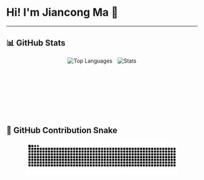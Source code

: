 # Hi! I'm Jiancong Ma 👋
---

## 📊 GitHub Stats
<p align="center">
  <img src="https://github-readme-stats.vercel.app/api/top-langs/?username=mjc030225&layout=compact&theme=tokyonight" 
       alt="Top Languages" height="150" style="display: inline-block; margin-right: 10px;" />
  <img src="https://github-readme-stats.vercel.app/api?username=mjc030225&show_icons=true&include_all_commits=true&count_private=true&theme=tokyonight" 
       alt="Stats" height="150" style="display: inline-block;" />
</p>

## 🐍 GitHub Contribution Snake

<div align="center">
  <picture>
    <source media="(prefers-color-scheme: dark)" srcset="https://raw.githubusercontent.com/mjc030225/mjc030225/output/github-contribution-grid-snake-dark.svg">
    <source media="(prefers-color-scheme: light)" srcset="https://raw.githubusercontent.com/mjc030225/mjc030225/output/github-contribution-grid-snake.svg">
    <img alt="GitHub Contribution Grid Snake" 
         src="https://raw.githubusercontent.com/mjc030225/mjc030225/output/github-contribution-grid-snake.svg" 
         width="80%" style="max-width:900px;">
  </picture>
</div>
